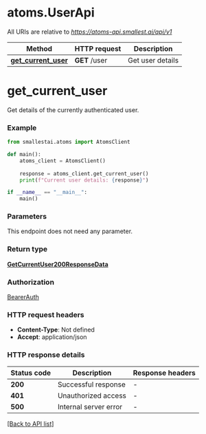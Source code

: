 # atoms.UserApi

All URIs are relative to *https://atoms-api.smallest.ai/api/v1*

Method | HTTP request | Description
------------- | ------------- | -------------
[**get_current_user**](UserApi.md#get_current_user) | **GET** /user | Get user details

# **get_current_user**

Get details of the currently authenticated user.

### Example

```python
from smallestai.atoms import AtomsClient

def main():
    atoms_client = AtomsClient()
    
    response = atoms_client.get_current_user()
    print(f"Current user details: {response}")

if __name__ == "__main__":
    main()
```

### Parameters

This endpoint does not need any parameter.

### Return type

[**GetCurrentUser200ResponseData**](./models/GetCurrentUser200ResponseData.md)

### Authorization

[BearerAuth](../README.md#BearerAuth)

### HTTP request headers

 - **Content-Type**: Not defined
 - **Accept**: application/json

### HTTP response details

| Status code | Description | Response headers |
|-------------|-------------|------------------|
**200** | Successful response |  -  |
**401** | Unauthorized access |  -  |
**500** | Internal server error |  -  |

[[Back to API list]](../../README.md#documentation-for-api-endpoints)

